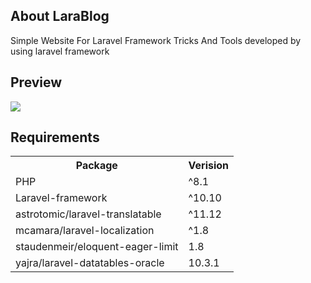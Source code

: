 ## About LaraBlog
Simple Website For Laravel Framework Tricks And Tools developed by using laravel framework

## Preview
<img src="https://mona-abdo.com/uploads/projects/1698759962screencapture-larablog-mona-abdo-en-2023-10-31-15_45_43.png" />

## Requirements
<table>
    <tr>
        <th>Package</th>
        <th>Verision</th>
    </tr>
    <tr>
        <td>PHP</td>
        <td>^8.1</td>
    </tr>
    <tr>
        <td>Laravel-framework</td>
        <td>^10.10</td>
    </tr>
    <tr>
        <td>astrotomic/laravel-translatable</td>
        <td>^11.12</td>
    </tr>
    <tr>
        <td>mcamara/laravel-localization</td>
        <td>^1.8</td>
    </tr>
    <tr>
        <td>staudenmeir/eloquent-eager-limit</td>
        <td>1.8</td>
    </tr>
    <tr>
        <td>yajra/laravel-datatables-oracle</td>
        <td>10.3.1</td>
    </tr>
</table>


